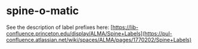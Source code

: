 # spine-o-matic

See the description of label prefixes here: [https://lib-confluence.princeton.edu/display/ALMA/Spine+Labels](https://pul-confluence.atlassian.net/wiki/spaces/ALMA/pages/1770202/Spine+Labels)
